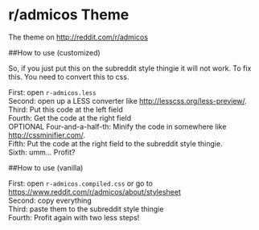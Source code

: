 # r/admicos Theme
The theme on http://reddit.com/r/admicos

##How to use (customized)

So, if you just put this on the subreddit style thingie it will not work. To
fix this. You need to convert this to css.

First: open `r-admicos.less`  
Second: open up a LESS converter like http://lesscss.org/less-preview/.  
Third: Put this code at the left field  
Fourth: Get the code at the right field  
OPTIONAL Four-and-a-half-th: Minify the code in somewhere like http://cssminifier.com/.  
Fifth: Put the code at the right field to the subreddit style thingie.  
Sixth: umm... Profit?

##How to use (vanilla)

First: open `r-admicos.compiled.css` or go to https://www.reddit.com/r/admicos/about/stylesheet  
Second: copy everything  
Third: paste them to the subreddit style thingie  
Fourth: Profit again with two less steps!  
